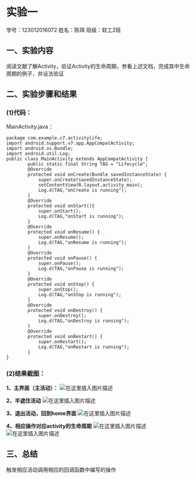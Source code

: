 # 实验一
学号：123012016072 
姓名：陈琪
班级：软工2班

## 一、实验内容
阅读文献了解Activity，验证Activity的生命周期，参看上述文档，完成其中生命周期的例子，并设法验证

## 二、实验步骤和结果
### (1)代码：
MainActivity.java：
```
package com.example.c7.activitylife;
import android.support.v7.app.AppCompatActivity;
import android.os.Bundle;
import android.util.Log;
public class MainActivity extends AppCompatActivity {
        public static final String TAG = "Lifecycle";
        @Override
        protected void onCreate(Bundle savedInstanceState) {
            super.onCreate(savedInstanceState);
            setContentView(R.layout.activity_main);
            Log.d(TAG,"onCreate is running");
        }
        @Override
        protected void onStart(){
            super.onStart();
            Log.d(TAG,"onStart is running");
        }
        @Override
        protected void onResume() {
            super.onResume();
            Log.d(TAG,"onResume is running");
        }
        @Override
        protected void onPause() {
            super.onPause();
            Log.d(TAG,"onPause is running");
        }
        @Override
        protected void onStop() {
            super.onStop();
            Log.d(TAG,"onStop is running");
        }
        @Override
        protected void onDestroy() {
            super.onDestroy();
            Log.d(TAG,"onDestroy is running");
        }
        @Override
        protected void onRestart() {
            super.onRestart();
            Log.d(TAG,"onRestart is running");
        }
}
```
### (2)结果截图：
**1、主界面（主活动）：**
![在这里插入图片描述](https://img-blog.csdnimg.cn/20190317234756487.jpg?x-oss-process=image/watermark,type_ZmFuZ3poZW5naGVpdGk,shadow_10,text_aHR0cHM6Ly9ibG9nLmNzZG4ubmV0L3ZpdmljNw==,size_16,color_FFFFFF,t_70)

**2、半遮住活动**
![在这里插入图片描述](https://img-blog.csdnimg.cn/20190317235118505.jpg?x-oss-process=image/watermark,type_ZmFuZ3poZW5naGVpdGk,shadow_10,text_aHR0cHM6Ly9ibG9nLmNzZG4ubmV0L3ZpdmljNw==,size_16,color_FFFFFF,t_70)

**3、退出活动，回到home界面**
![在这里插入图片描述](https://img-blog.csdnimg.cn/20190317235127736.jpg?x-oss-process=image/watermark,type_ZmFuZ3poZW5naGVpdGk,shadow_10,text_aHR0cHM6Ly9ibG9nLmNzZG4ubmV0L3ZpdmljNw==,size_16,color_FFFFFF,t_70)

**4、相应操作对应activity的生命周期**
![在这里插入图片描述](https://img-blog.csdnimg.cn/20190319133612987.jpg?x-oss-process=image/watermark,type_ZmFuZ3poZW5naGVpdGk,shadow_10,text_aHR0cHM6Ly9ibG9nLmNzZG4ubmV0L3ZpdmljNw==,size_16,color_FFFFFF,t_70)
![在这里插入图片描述](https://img-blog.csdnimg.cn/20190317235152308.jpg)
## 三、总结
触发相应活动调用相应的回调函数中编写的操作
